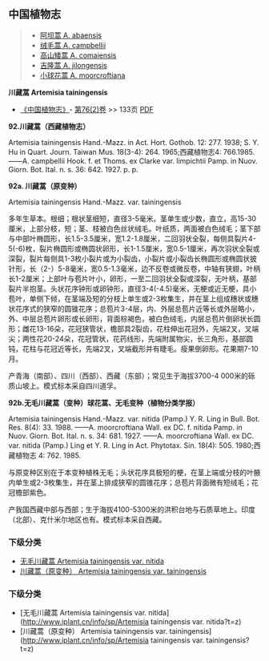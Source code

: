 

## 中国植物志

> * [阿坝蒿  A.  abaensis](Artemisia-abaensis-阿坝蒿.md)
> * [绒毛蒿  A.  campbellii](Artemisia-campbellii-绒毛蒿.md)
> * [高山矮蒿  A.  comaiensis](Artemisia-comaiensis-高山矮蒿.md)
> * [吉隆蒿  A.  jilongensis](Artemisia-jilongensis-吉隆蒿.md)
> * [小球花蒿  A.  moorcroftiana](Artemisia-moorcroftiana-小球花蒿.md)

**川藏蒿 Artemisia tainingensis**

* [《中国植物志》](http://www.iplant.cn/frps)- [第76(2)卷](http://www.iplant.cn/frps/vol/76(2)) >> 133页 [PDF](http://www.iplant.cn/frps/pdf/76(2)/133.PDF)

**92.川藏蒿（西藏植物志）**

Artemisia tainingensis Hand.-Mazz. in Act. Hort. Gothob. 12: 277. 1938; S. Y. Hu in Quart. Journ. Taiwan Mus. 18(3-4): 264. 1965;西藏植物志4: 766.1985.——A. campbellii Hook. f. et Thoms. ex Clarke var. limpichtii Pamp. in Nuov. Giorn. Bot. Ital. n. s. 36: 642. 1927. p. p.

**92a. 川藏蒿（原变种）**

Artemisia tainingensis Hand.-Mazz. var. tainingensis

多年生草本。根细；根状茎细短，直径3-5毫米。茎单生或少数，直立，高15-30厘米，上部分枝，短；茎、枝被白色丝状绒毛。叶纸质，两面被白色绒毛；茎下部与中部叶椭圆形，长1.5-3.5厘米，宽1.2-1.8厘米，二回羽状全裂，每侧具裂片4-5(-6)枚，裂片椭圆形或椭圆状卵形，长1-1.5厘米，宽0.5-1厘米，再次羽状全裂或深裂，裂片每侧具1-3枚小裂片或为小裂齿，小裂片或小裂齿长椭圆形或椭圆状披针形，长（2-）5-8毫米，宽0.5-1.3毫米，边不反卷或微反卷，中轴有狭翅，叶柄长1-2厘米；上部叶与苞片叶小，卵形，一至二回羽状全裂或深裂，无叶柄，基部裂片半抱茎。头状花序钟形或卵钟形，直径3-4(-4.5)毫米，无梗或近无梗，具小苞叶，单侧下倾，在茎端及短的分枝上单生或2-3枚集生，并在茎上组成穗状或穗状花序式的狭窄的圆锥花序；总苞片3-4层，内、外层总苞片近等长或外层略小，外、中层总苞片卵形或长卵形，背面棕褐色，被白色绒毛，内层总苞片倒卵状长圆形；雌花13-16朵，花冠狭管状，檐部具2裂齿，花柱伸出花冠外，先端2叉，叉端尖；两性花20-24朵，花冠管状，花药线形，先端附属物尖，长三角形，基部圆钝，花柱与花冠近等长，先端2叉，叉端截形并有睫毛。瘦果倒卵形。花果期7-10月。

产青海（南部）、四川（西部）、西藏（东部）；常见生于海拔3700-4 000米的砾质山坡上。模式标本采自四川道孚。

**92b.无毛川藏蒿（变种）球花蒿、无毛变种（植物分类学报）**

Artemisia tainingensis Hand.-Mazz. var. nitida (Pamp.) Y. R. Ling in Bull. Bot. Res. 8(4): 33. 1988. ——A. moorcroftiana Wall. ex DC. f. nitida Pamp. in Nuov. Giorn. Bot. Ital. n. s. 34: 681. 1927. ——A. moorcroftiana Wall. ex DC. var. nitida (Pamp.) Ling et Y. R. Ling in Act. Phytotax. Sin. 18(4): 505. 1980;西藏植物志 4: 762. 1985.

与原变种区别在于本变种植株无毛；头状花序具极短的梗，在茎上端或分枝的叶腋内单生或2-3枚集生，并在茎上排成狭窄的圆锥花序；总苞片背面微有短绒毛；花冠檐部紫色。

产我国西藏中部与西部；生于海拔4100-5300米的洪积台地与石质草地上。印度（北部）、克什米尔地区也有。模式标本采自西藏。

### 下级分类
* [无毛川藏蒿  Artemisia tainingensis var. nitida](Artemisia-tainingensis-var-nitida-无毛川藏蒿.md)
* [川藏蒿（原变种）  Artemisia tainingensis var. tainingensis](Artemisia-tainingensis-var-tainingensis-川藏蒿(原变种).md)

### 下级分类
* [无毛川藏蒿  Artemisia tainingensis var. nitida](http://www.iplant.cn/info/sp/Artemisia tainingensis var. nitida?t=z)
* [川藏蒿（原变种）  Artemisia tainingensis var. tainingensis](http://www.iplant.cn/info/sp/Artemisia tainingensis var. tainingensis?t=z)
